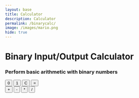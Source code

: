 ```yaml
---
layout: base
title: Calculator
description: Calculator
permalink: /binarycalc/
image: /images/mario.png
hide: true
---
```

<head>
  <meta charset="utf-8">
  <title>Binary Calculator</title>
  <link href='https://fonts.googleapis.com/css?family=Share+Tech+Mono' rel='stylesheet' type='text/css'>
  <!-- Latest compiled and minified CSS -->
  <link rel="stylesheet" href="https://maxcdn.bootstrapcdn.com/bootstrap/3.3.6/css/bootstrap.min.css">
  <!-- jQuery library -->
  <script src="https://ajax.googleapis.com/ajax/libs/jquery/1.12.0/jquery.min.js"></script>
  <!-- Latest compiled JavaScript -->
  <script src="https://maxcdn.bootstrapcdn.com/bootstrap/3.3.6/js/bootstrap.min.js"></script>
</head>
<body>
  <div class="container-fluid">
    <div class="jumbotron">
      <h1>Binary Input/Output Calculator</h2>
      <h3>Perform basic arithmetic with binary numbers</h3>
      <div id="res" maxlength="8"></div>
      <div id="btns" class="btn">
        <div class="upper">
          <button class="lgreen" id="btn0" onclick="key('0')">0</button>
          <button class="lgreen" id="btn1" onclick="key('1')">1</button>
          <button class="dgreen" id="btnClr" onclick="cl()">C</button>
          <button class="dgreen" id="btnEql" onclick="operatorFunx()">=</button>
        </div>
        <div class="lower">
          <button id="btnSum" class="operator" onclick="key('+')">
                  +</button>
          <button id="btnSub" class="operator" onclick="key('-')">
                  -</button>
          <button id="btnMul" class="operator" onclick="key('*')">
                  *</button>
          <button id="btnDiv" class="operator" onclick="key('/')">
                  /</button>
        </div>
      </div>
    </div>
  </div>
</body>
</html>